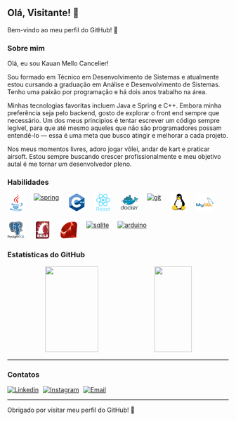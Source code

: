 ## Olá, Visitante! 👋

Bem-vindo ao meu perfil do GitHub! 🚀

### Sobre mim
Olá, eu sou Kauan Mello Cancelier!

Sou formado em Técnico em Desenvolvimento de Sistemas e atualmente estou cursando a graduação em Análise e Desenvolvimento de Sistemas. Tenho uma paixão por programação e há dois anos trabalho na área.

Minhas tecnologias favoritas incluem Java e Spring e C++. Embora minha preferência seja pelo backend, gosto de explorar o front end sempre que necessário. Um dos meus principios é tentar escrever um código sempre legível, para que até mesmo aqueles que não são programadores possam entendê-lo — essa é uma meta que busco atingir e melhorar a cada projeto.

Nos meus momentos livres, adoro jogar vôlei, andar de kart e praticar airsoft. Estou sempre buscando crescer profissionalmente e meu objetivo autal é me tornar um desenvolvedor pleno.

### Habilidades

<div style="display: flex; flex-wrap: wrap; gap: 20px">

 <a href="https://www.java.com" target="_blank" rel="noreferrer">     
    <img src="https://raw.githubusercontent.com/devicons/devicon/master/icons/java/java-original.svg" alt="java" width="40" height="40"/> 
  </a>

  <a href="https://spring.io/" target="_blank" rel="noreferrer"> 
    <img src="https://www.vectorlogo.zone/logos/springio/springio-icon.svg" alt="spring" width="40" height="40"/> 
  </a> 
  
  <a href="https://www.w3schools.com/cpp/" target="_blank" rel="noreferrer"> 
    <img src="https://raw.githubusercontent.com/devicons/devicon/master/icons/cplusplus/cplusplus-original.svg" alt="cplusplus" width="40" height="40"/> 
  </a> 

  <a href="https://reactjs.org/" target="_blank" rel="noreferrer">      
    <img src="https://raw.githubusercontent.com/devicons/devicon/master/icons/react/react-original-wordmark.svg" alt="react" width="40" height="40"/> 
  </a> 

  <a href="https://www.docker.com/" target="_blank" rel="noreferrer">
    <img src="https://raw.githubusercontent.com/devicons/devicon/master/icons/docker/docker-original-wordmark.svg" alt="docker" width="40" height="40"/> 
  </a> 

  <a href="https://git-scm.com/" target="_blank" rel="noreferrer"> 
    <img src="https://www.vectorlogo.zone/logos/git-scm/git-scm-icon.svg" alt="git" width="40" height="40"/> 
  </a> 
   
  <a href="https://www.linux.org/" target="_blank" rel="noreferrer">     
    <img src="https://raw.githubusercontent.com/devicons/devicon/master/icons/linux/linux-original.svg" alt="linux" width="40" height="40"/> 
  </a> 

  <a href="https://www.mysql.com/" target="_blank" rel="noreferrer">     
    <img src="https://raw.githubusercontent.com/devicons/devicon/master/icons/mysql/mysql-original-wordmark.svg" alt="mysql" width="40" height="40"/> 
  </a>

  <a href="https://www.postgresql.org" target="_blank" rel="noreferrer">      
    <img src="https://raw.githubusercontent.com/devicons/devicon/master/icons/postgresql/postgresql-original-wordmark.svg" alt="postgresql" width="40" height="40"/> 
  </a> 

  <a href="https://rubyonrails.org" target="_blank" rel="noreferrer">       
    <img src="https://raw.githubusercontent.com/devicons/devicon/master/icons/rails/rails-original-wordmark.svg" alt="rails" width="40" height="40"/> 
  </a> 

  <a href="https://www.ruby-lang.org/en/" target="_blank" rel="noreferrer">       
    <img src="https://raw.githubusercontent.com/devicons/devicon/master/icons/ruby/ruby-original.svg" alt="ruby" width="40" height="40"/>
  </a> 
  

  <a href="https://www.sqlite.org/" target="_blank" rel="noreferrer"> 
    <img src="https://www.vectorlogo.zone/logos/sqlite/sqlite-icon.svg" alt="sqlite" width="40" height="40"/> 
  </a>

 <a href="https://www.arduino.cc/" target="_blank" rel="noreferrer"> 
    <img src="https://cdn.worldvectorlogo.com/logos/arduino-1.svg" alt="arduino" width="40" height="40"/>
  </a> 

  
</div>

### Estatísticas do GitHub

<div align="center">
  <img width="49%" height="195px" src="https://github-readme-stats.vercel.app/api?username=kauan-cancelier&show_icons=true&count_private=true&hide_border=true&title_color=8A2BE2&icon_color=4B0082&text_color=48D1CC&bg_color=0d1117" /> 
  <img width="41%" height="195px" src="https://github-readme-stats.vercel.app/api/top-langs/?username=kauan-cancelier&layout=compact&hide_border=true&title_color=8A2BE2&text_color=48D1CC&bg_color=0d1117" />
</div>

---

### Contatos

<div style="display: flex; gap: 10px;">
  <a href="https://www.linkedin.com/in/kauan-mello-cancelier-a23b90233/">
    <img alt="Linkedin" width=40px src="https://img.icons8.com/color/48/000000/linkedin.png"/> 
  </a>

  <a href="https://www.instagram.com/kauancancelier/">
    <img alt="Instagram" width=40px src="https://i0.wp.com/www.multarte.com.br/wp-content/uploads/2019/03/logo-instagram-png-fundo-transparente2.png?resize=696%2C696&ssl=1"/>
  </a>

  <a href="mailto:kauanmellocancelier2005@gmail.com">
    <img alt="Email" width=40px src="https://logospng.org/download/gmail/logo-gmail-2048.png"/>
  </a>
</div>

---

Obrigado por visitar meu perfil do GitHub! 🌟
